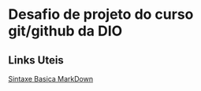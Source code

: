 # Desafio de projeto do curso git/github da DIO

## Links Uteis
[Sintaxe Basica MarkDown](https://www.markdownguide.org/getting-started/)
